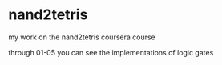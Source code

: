 # nand2tetris
my work on the nand2tetris coursera course

through 01-05 you can see the implementations of logic gates
